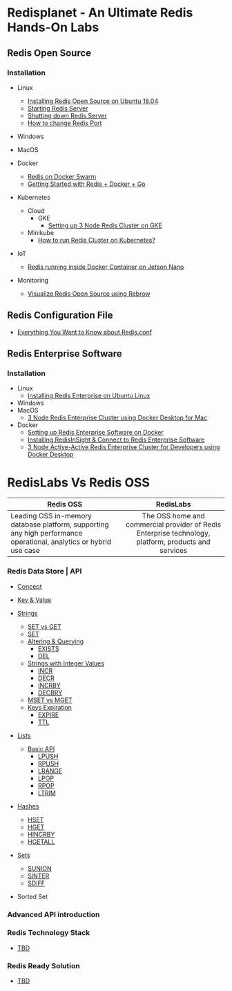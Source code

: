 # Redisplanet - An Ultimate Redis Hands-On Labs

## Redis Open Source

### Installation
- Linux
  - [Installing Redis Open Source on Ubuntu 18.04](https://github.com/collabnix/redis/blob/master/install/ubuntu/18.04/README.md)<br>
  - [Starting Redis Server](https://github.com/collabnix/redis/tree/master/install/ubuntu/18.04#starting-redis-server)<br>
  - [Shutting down Redis Server](https://github.com/collabnix/redis/tree/master/install/ubuntu/18.04#shutting-down-redis)<br>
  - [How to change Redis Port](https://github.com/collabnix/redis/tree/master/install/ubuntu/18.04#how-to-change-redis-server-port)<br>

- Windows
- MacOS
- Docker
  - [Redis on Docker Swarm](http://collabnix.com/getting-started-with-redis-inside-docker-container-in-2-minutes/)
  - [Getting Started with Redis + Docker + Go](https://github.com/collabnix/redisplanet/blob/master/docker/Getting_Started_with_Docker-Redis-Go.md#getting-started-with-docker--redis--go)
- Kubernetes
   - Cloud
     - GKE
       -  [Setting up 3 Node Redis Cluster on GKE](https://github.com/collabnix/redis/blob/master/kubernetes/gke/README.md#setting-up-multi-node-redis-cluster-on-google-cloud-engine)<br>
   - Minikube
     - [How to run Redis Cluster on Kubernetes? ](https://github.com/collabnix/redisplanet/blob/master/kubernetes/redis-ruby-k8s/README.md#how-to-run-redis-cluster-on-kubernetes ) 

- IoT
  - [Redis running inside Docker Container on Jetson Nano](http://collabnix.com/running-redis-inside-docker-container-on-jetson-nano/)
  
- Monitoring
  - [Visualize Redis Open Source using Rebrow](https://collabnix.com/visualize-redis-open-source-using-rebrow/)
  
  
## Redis Configuration File

- [Everything You Want to Know about Redis.conf](https://github.com/collabnix/redisplanet/blob/master/Redis-conf/README.md)

## Redis Enterprise Software

### Installation

 - Linux
   - [Installing Redis Enterprise on Ubuntu Linux](https://collabnix.github.io/redisplanet/ee/install/)
 - Windows
 - MacOS
   - [3 Node Redis Enterprise Cluster using Docker Desktop for Mac](http://collabnix.com/3-node-redis-enterprise-cluster-using-docker-desktop/)
 - Docker
   - [Setting up Redis Enterprise Software on Docker](https://github.com/collabnix/redis/blob/master/docker/README.md)<br>
   - [Installing RedisInSight & Connect to Redis Enterprise Software](https://github.com/collabnix/redis/blob/master/docker/README.md#running-redinsight)<br>
   - [3 Node Active-Active Redis Enterprise Cluster for Developers using Docker Desktop](http://collabnix.com/3-node-redis-enterprise-cluster-using-docker-desktop/)
   

# RedisLabs Vs Redis OSS 

| Redis OSS       | RedisLabs       | 
| ------------- |:-------------:|
|   Leading OSS in-memory database platform, supporting any high performance operational, analytics or hybrid use case            |  The OSS home and commercial provider of Redis Enterprise technology, platform, products and services          |  





### Redis Data Store | API

- [Concept](https://github.com/collabnix/redisplanet/blob/master/datastore/intro.md#data-store)
- [Key & Value](https://github.com/collabnix/redisplanet/blob/master/datastore/intro.md#key--value)
- [Strings](https://github.com/collabnix/redisplanet/blob/master/datastore/strings/README.md)
   - [SET vs GET](https://github.com/collabnix/redisplanet/tree/master/datastore/strings#set-vs-get)
   - [SET](https://github.com/collabnix/redisplanet/tree/master/datastore/strings#set-command)
   - [Altering & Querying](https://github.com/collabnix/redisplanet/tree/master/datastore/strings#altering--querying-redis-keyspace)
     - [EXISTS](https://github.com/collabnix/redisplanet/tree/master/datastore/strings#example-1)
     - [DEL](https://github.com/collabnix/redisplanet/tree/master/datastore/strings#example-1)
   - [Strings with Integer Values](https://github.com/collabnix/redisplanet/tree/master/datastore/strings#string-with-integer-values---incr)
     - [INCR](https://github.com/collabnix/redisplanet/tree/master/datastore/strings#example-2)
     - [DECR](https://github.com/collabnix/redisplanet/tree/master/datastore/strings#example-2)
     - [INCRBY](https://github.com/collabnix/redisplanet/tree/master/datastore/strings#example-2)
     - [DECBRY](https://github.com/collabnix/redisplanet/tree/master/datastore/strings#example-2)
  - [MSET vs MGET](https://github.com/collabnix/redisplanet/tree/master/datastore/strings#mset-and-mget)
  - [Keys Expiration](https://github.com/collabnix/redisplanet/tree/master/datastore/strings#keys-expiration)
     - [EXPIRE](https://github.com/collabnix/redisplanet/tree/master/datastore/strings#example-4)
     - [TTL](https://github.com/collabnix/redisplanet/tree/master/datastore/strings#example-4)
    
- [Lists](https://github.com/collabnix/redisplanet/blob/master/datastore/lists/README.md#lists)
  - [Basic API](https://github.com/collabnix/redisplanet/blob/master/datastore/lists/README.md#basic-api-of-lists)
    - [LPUSH](https://github.com/collabnix/redisplanet/blob/master/datastore/lists/README.md#example)
    - [RPUSH](https://github.com/collabnix/redisplanet/blob/master/datastore/lists/README.md#example)
    - [LRANGE](https://github.com/collabnix/redisplanet/blob/master/datastore/lists/README.md#example)
    - [LPOP](https://github.com/collabnix/redisplanet/blob/master/datastore/lists/README.md#rpop-and-lpop)
    - [RPOP](https://github.com/collabnix/redisplanet/blob/master/datastore/lists/README.md#rpop-and-lpop)
    - [LTRIM](https://github.com/collabnix/redisplanet/blob/master/datastore/lists/README.md#capped-lists-using-ltrim)
- [Hashes](https://github.com/collabnix/redisplanet/blob/master/datastore/hashes/README.md#hashes)
  - [HSET](https://github.com/collabnix/redisplanet/blob/master/datastore/hashes/README.md#hset)
  - [HGET](https://github.com/collabnix/redisplanet/blob/master/datastore/hashes/README.md#hget)
  - [HINCRBY](https://github.com/collabnix/redisplanet/blob/master/datastore/hashes/README.md#hincrby)
  - [HGETALL](https://github.com/collabnix/redisplanet/blob/master/datastore/hashes/README.md#hgetall)

- [Sets](https://github.com/collabnix/redisplanet/blob/master/datastore/set/README.md)
   - [SUNION](https://github.com/collabnix/redisplanet/blob/master/datastore/set/README.md#sunion)
   - [SINTER](https://github.com/collabnix/redisplanet/blob/master/datastore/set/README.md#sinter)
   - [SDIFF](https://github.com/collabnix/redisplanet/blob/master/datastore/set/README.md#sdiff)

 
- Sorted Set

### Advanced API introduction



  
### Redis Technology Stack 

  - [TBD]()
  

### Redis Ready Solution 

  - [TBD]()




 
